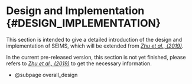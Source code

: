 Design and Implementation {#DESIGN_IMPLEMENTATION}
====================================================

This section is intended to give a detailed introduction of the design and implementation of SEIMS, which will be extended from *[Zhu et al., (2019)][zhu_2019_ems]*.

In the current pre-released version, this section is not yet finished, please refers to *[Zhu et al., (2019)][zhu_2019_ems]* to get the necessary information.

- @subpage overall_design

[zhu_2019_ems]: https://linkinghub.elsevier.com/retrieve/pii/S1364815218309241 "SEIMS Paper"